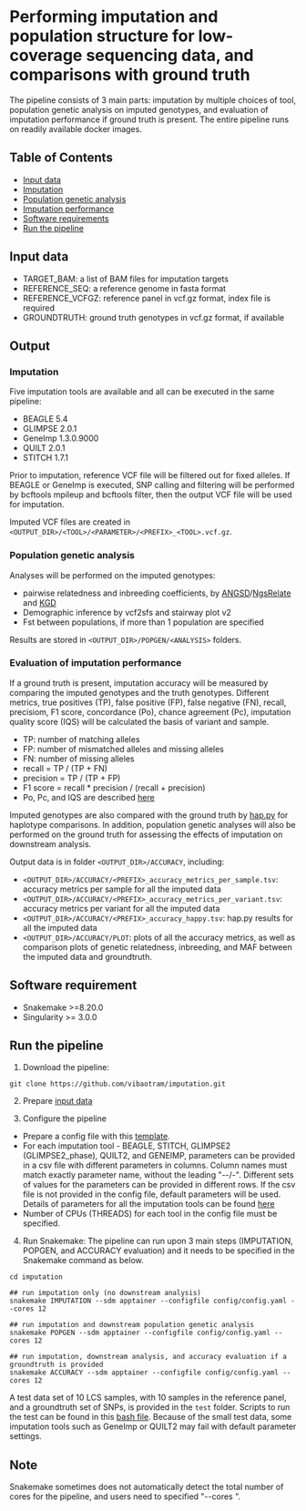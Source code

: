 # Performing imputation and population structure for low-coverage sequencing data, and comparisons with ground truth

The pipeline consists of 3 main parts: imputation by multiple choices of tool, population genetic analysis on imputed genotypes, and evaluation of imputation performance if ground truth is present. The entire pipeline runs on readily available docker images.

## Table of Contents
- [Input data](#input-data)
- [Imputation](#imputation)
- [Population genetic analysis](#population-genetic-analysis)
- [Imputation performance](#imputation-performance)
- [Software requirements](#software-requirement)
- [Run the pipeline](#run-the-pipeline)


## Input data

- TARGET_BAM:       a list of BAM files for imputation targets
- REFERENCE_SEQ:    a reference genome in fasta format
- REFERENCE_VCFGZ:  reference panel in vcf.gz format, index file is required 
- GROUNDTRUTH:      ground truth genotypes in vcf.gz format, if available

## Output
### Imputation

Five imputation tools are available and all can be executed in the same pipeline:
- BEAGLE 5.4
- GLIMPSE 2.0.1
- GeneImp 1.3.0.9000
- QUILT 2.0.1
- STITCH 1.7.1

Prior to imputation, reference VCF file will be filtered out for fixed alleles. If BEAGLE or GeneImp is executed, SNP calling and filtering will be performed by bcftools mpileup and bcftools filter, then the output VCF file will be used for imputation.

Imputed VCF files are created in `<OUTPUT_DIR>/<TOOL>/<PARAMETER>/<PREFIX>_<TOOL>.vcf.gz`.

### Population genetic analysis

Analyses will be performed on the imputed genotypes:
- pairwise relatedness and inbreeding coefficients, by [ANGSD](https://www.popgen.dk/angsd/index.php/ANGSD)/[NgsRelate](https://github.com/ANGSD/NgsRelate) and [KGD](https://github.com/AgResearch/KGD)
- Demographic inference by vcf2sfs and stairway plot v2
- Fst between populations, if more than 1 population are specified

Results are stored in `<OUTPUT_DIR>/POPGEN/<ANALYSIS>` folders.

### Evaluation of imputation performance

If a ground truth is present, imputation accuracy will be measured by comparing the imputed genotypes and the truth genotypes. Different metrics, true positives (TP), false positive (FP), false negative (FN), recall, precisiom, F1 score, concordance (Po), chance agreement (Pc), imputation quality score (IQS) will be calculated the basis of variant and sample. 

- TP: number of matching alleles
- FP: number of mismatched alleles and missing alleles
- FN: number of missing alleles
- recall = TP / (TP + FN)
- precision = TP / (TP + FP)
- F1 score = recall * precision / (recall + precision)
- Po, Pc, and IQS are described [here](https://journals.plos.org/plosone/article?id=10.1371/journal.pone.0009697)

Imputed genotypes are also compared with the ground truth by [hap.py](https://github.com/Illumina/hap.py) for haplotype comparisons. In addition, population genetic analyses will also be performed on the ground truth for assessing the effects of imputation on downstream analysis.

Output data is in folder `<OUTPUT_DIR>/ACCURACY`, including:
- `<OUTPUT_DIR>/ACCURACY/<PREFIX>_accuracy_metrics_per_sample.tsv`: accuracy metrics per sample for all the imputed data
- `<OUTPUT_DIR>/ACCURACY/<PREFIX>_accuracy_metrics_per_variant.tsv`: accuracy metrics per variant for all the imputed data
- `<OUTPUT_DIR>/ACCURACY/<PREFIX>_accuracy_happy.tsv`: hap.py results for all the imputed data
- `<OUTPUT_DIR>/ACCURACY/PLOT`: plots of all the accuracy metrics, as well as comparison plots of genetic relatedness, inbreeding, and MAF between the imputed data and groundtruth.


## Software requirement
- Snakemake >=8.20.0
- Singularity >= 3.0.0

## Run the pipeline
1. Download the pipeline:
```
git clone https://github.com/vibaotram/imputation.git
```

2. Prepare [input data](#input-data)

3. Configure the pipeline
- Prepare a config file with this [template](config/config.yaml). 
- For each imputation tool - BEAGLE, STITCH, GLIMPSE2 (GLIMPSE2_phase), QUILT2, and GENEIMP, parameters can be provided in a csv file with different parameters in columns. Column names must match exactly parameter name, without the leading "--/-". Different sets of values for the parameters can be provided in different rows. If the csv file is not provided in the config file, default parameters will be used. Details of parameters for all the imputation tools can be found [here](config/params)
- Number of CPUs (THREADS) for each tool in the config file must be specified.

4. Run Snakemake:
The pipeline can run upon 3 main steps (IMPUTATION, POPGEN, and ACCURACY evaluation) and it needs to be specified in the Snakemake command as below.

```
cd imputation

## run imputation only (no downstream analysis)
snakemake IMPUTATION --sdm apptainer --configfile config/config.yaml --cores 12

## run imputation and downstream population genetic analysis
snakemake POPGEN --sdm apptainer --configfile config/config.yaml --cores 12

## run imputation, downstream analysis, and accuracy evaluation if a groundtruth is provided
snakemake ACCURACY --sdm apptainer --configfile config/config.yaml --cores 12
```
A test data set of 10 LCS samples, with 10 samples in the reference panel, and a groundtruth set of SNPs, is provided in the `test` folder. Scripts to run the test can be found in this [bash file](./test/run_test.sh). Because of the small test data, some imputation tools such as GeneImp or QUILT2 may fail with default parameter settings.

## Note
Snakemake sometimes does not automatically detect the total number of cores for the pipeline, and users need to specified "--cores <N>".